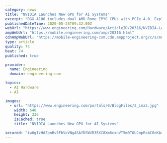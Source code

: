 ```yaml
---
category: news
title: "NVIDIA Launches New GPU for AI Systems"
excerpt: "DGX A100 includes dual AMD Rome EPYC CPUs with PCIe 4.0. Exploded view of the NVIDIA DGX A100. (1) 8 NVIDIA A100 GPUs; (2) 6 NVSwitches; (3) Mellanox Connect-6; (4) Dual AMD 64-core EPYC CPUs/1TB system memory;"
publishedDateTime: 2020-05-25T09:32:00Z
webUrl: "https://www.engineering.com/Hardware/ArticleID/20316/NVIDIA-Launches-New-GPU-for-AI-Systems.aspx"
ampWebUrl: "https://mobile.engineering.com/amp/20316.html"
cdnAmpWebUrl: "https://mobile-engineering-com.cdn.ampproject.org/c/s/mobile.engineering.com/amp/20316.html"
type: article
quality: 74
heat: 74
published: true

provider:
  name: Engineering
  domain: engineering.com

topics:
  - AI Hardware
  - AI

images:
  - url: "https://www.engineering.com/portals/0/BlogFiles/2_ima3.jpg"
    width: 640
    height: 336
    isCached: true
    title: "NVIDIA Launches New GPU for AI Systems"

secured: "iw6gIzHdZpnBv5FbVoVNgASAfDSWVR35XC8Xm6cxnVT5m0TOUJopRe4C0eKAr5R+dd3rafbdDW6lO+JSJVSLfCAzkF8VgyZoUzZ1Z2FxucSKcCTHtI4frQUhp45R989nQh4Mv+YgOcogyyanu6iZWK8jAZ8WPUY5bCp64+vcn2RPti1tPThZbkIyHTqY1OW0LKpMqjmaHlo9nuViqPvdcbLjhBDTlGyD11d9+M7dejlgA8EiDtHoC4LxhOKEgSzmlMBWVU/JXSMXORN8U6oeLTPt0y925+Uu1Qkyz2lN1arfdyxkh+Bw+SmRBfMla03HOEKrGch0OL4UU3/0kz6qsHv9YMzEq4k047lH1TKWv6ZEa1oHfIVjUhnbvOxVS6ZrY8ZaEluwgXMrNkza1A6TASThObp775XtgsO+EJwypULGm77RrP4fTSeJKPgEw19nVtctopYV5bU3s5pTIbogwe8eA8xLNpPg3dpyQWh+muw=;GspkrQzt5PURD6sWewwt5g=="
---
```


